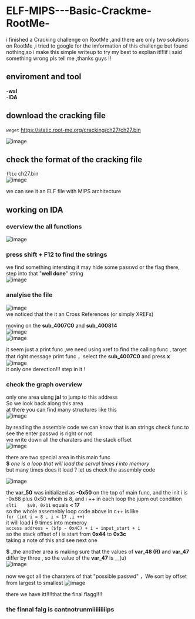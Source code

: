 # ELF-MIPS---Basic-Crackme-RootMe-
i finished a Cracking challenge on RootMe ,and there are only two solutions on RootMe ,i tried to google for the imformation of this challenge but found nothing,so i make this simple writeup to try my best to explian it!!!if i said something wrong pls tell me ,thanks guys !!

## enviroment and tool
-__wsl__  
-__IDA__

## download the cracking file 
`weget` https://static.root-me.org/cracking/ch27/ch27.bin

![image](https://github.com/Yoloyolo26/ELF-MIPS---Basic-Crackme-RootMe-/blob/main/images/2025-08-04%20220709.png)

## check the format of the cracking file 
`flie` ch27.bin  
![image](https://github.com/Yoloyolo26/ELF-MIPS---Basic-Crackme-RootMe-/blob/main/images/2025-08-05%20120234.png?raw=true)  

we can see it an ELF file with MIPS architecture

## working on IDA  
### overview the all functions  
![image](https://github.com/Yoloyolo26/ELF-MIPS---Basic-Crackme-RootMe-/blob/main/images/main%202025-08-05%20121200.png)   

### press shift + F12 to find the strings 
we find something intersting it may hide some passwd or the flag there, step into that "__well done__" string  
![image](https://github.com/Yoloyolo26/ELF-MIPS---Basic-Crackme-RootMe-/blob/main/images/strings%202025-08-05%20121525.png)   

### analyise the file  
![image](https://github.com/Yoloyolo26/ELF-MIPS---Basic-Crackme-RootMe-/blob/main/images/func%202025-08-05%20122103.png)   
we noticed that the it an Cross References (or simply XREFs)  

moving on the __sub_4007C0__ and __sub_400814__  
![image](https://github.com/Yoloyolo26/ELF-MIPS---Basic-Crackme-RootMe-/blob/main/images/func1%202025-08-05%20123029.png)   
![image](https://github.com/Yoloyolo26/ELF-MIPS---Basic-Crackme-RootMe-/blob/main/images/fun2%202025-08-05%20123045.png)   

it seem just a print func ,we need using xref to find the calling func , target that right message print func ，select the  __sub_4007C0__ and press __x__  
![image](https://github.com/Yoloyolo26/ELF-MIPS---Basic-Crackme-RootMe-/blob/main/images/calling%202025-08-05%20123951.png)  
it only one derection!!!  step in it !

### check the graph overview
only one area uisng __jal__ to jump to this address   
So we look back along this area  
at there you can find many structures like this  
![image](https://github.com/Yoloyolo26/ELF-MIPS---Basic-Crackme-RootMe-/blob/main/images/structure%202025-08-05%20130711.png)   

by reading the assemble code we can know that is an strings check func to see the enter passwd is right or not  
we write down all the charaters and the stack offset  
![image](https://github.com/Yoloyolo26/ELF-MIPS---Basic-Crackme-RootMe-/blob/main/images/var%202025-08-05%20155933.png)   

there are two special area in this main func   
__$__ _one is a loop that will load the serval times __i__ into memory_  
  but many times does it load ? let us check the assembly code  
  
![image](https://github.com/Yoloyolo26/ELF-MIPS---Basic-Crackme-RootMe-/blob/main/images/special1r%202025-08-05%20161200.png) 

the __var_50__ was initialized as __-0x50__ on the top of main func, and the init i is -0x68 plus 0x50 whcih is 8, and i ++ in each loop the jupm out condition `slti    $v0, 0x11` equals __< 17__     
so the whole assemebly loop code above in c++ is like   
`for (int i = 8 , i < 17 ,i ++)`  
it will load __i__ 9 times  into memeroy   
`access address = ($fp - 0x4C) + i = input_start + i`  
so the stack offset of i is start from __0x44__ to __0x3c__   
taking a note of this and see next one   

__$__ _the another area is making sure that the values of __var_48 (R)__  and __var_47__ differ by three , so the value of the __var_47__ is __(u)   
![image](https://github.com/Yoloyolo26/ELF-MIPS---Basic-Crackme-RootMe-/blob/main/images/another%202025-08-05%20163641.png)   

now we got all the charaters of that "possible passwd" ，We sort by offset from largest to smallest 
![image](https://github.com/Yoloyolo26/ELF-MIPS---Basic-Crackme-RootMe-/blob/main/images/flag%202025-08-05%20164528.png)   

there we have itt!!!!that the final flagg!!!!

### the finnal falg is __cantnotrunmiiiiiiiiips__





